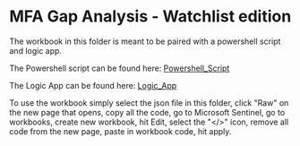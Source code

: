 # MFA Gap Analysis - Watchlist edition

The workbook in this folder is meant to be paired with a powershell script and logic app.

The Powershell script can be found here: [Powershell_Script](https://github.com/jostuffl/AzureSentinel_Stuff/blob/main/Scripts/ConditionalAccessExclusions_Watchlist.ps1)

The Logic App can be found here: [Logic_App](https://github.com/jostuffl/AzureSentinel_Stuff/tree/main/LogicApps/ConditionalAccessExclusions_Watchlist)

To use the workbook simply select the json file in this folder, click "Raw" on the new page that opens, copy all the code, go to Microsoft Sentinel, go to workbooks,
create new workbook, hit Edit, select the "</>" icon, remove all code from the new page, paste in workbook code, hit apply.
